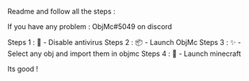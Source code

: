 Readme and follow all the steps :

If you have any problem : ObjMc#5049 on discord

Steps 1 : 💎 - Disable antivirus
Steps 2 : 📦 - Launch ObjMc
Steps 3 : ✨ - Select any obj and import them in objmc
Steps 4 : 🎈 - Launch minecraft

Its good !
